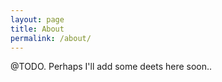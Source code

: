 ```yaml
---
layout: page
title: About
permalink: /about/
---
```


@TODO. Perhaps I'll add some deets here soon..

